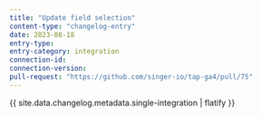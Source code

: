 ```yaml
---
title: "Update field selection"
content-type: "changelog-entry"
date: 2023-08-18
entry-type: 
entry-category: integration
connection-id: 
connection-version: 
pull-request: "https://github.com/singer-io/tap-ga4/pull/75"
---
```

{{ site.data.changelog.metadata.single-integration | flatify }}